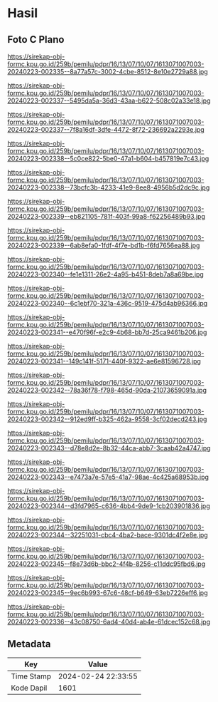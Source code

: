 # Hasil

## Foto C Plano

https://sirekap-obj-formc.kpu.go.id/259b/pemilu/pdpr/16/13/07/10/07/1613071007003-20240223-002335--8a77a57c-3002-4cbe-8512-8e10e2729a88.jpg

https://sirekap-obj-formc.kpu.go.id/259b/pemilu/pdpr/16/13/07/10/07/1613071007003-20240223-002337--5495da5a-36d3-43aa-b622-508c02a33e18.jpg

https://sirekap-obj-formc.kpu.go.id/259b/pemilu/pdpr/16/13/07/10/07/1613071007003-20240223-002337--7f8a16df-3dfe-4472-8f72-236692a2293e.jpg

https://sirekap-obj-formc.kpu.go.id/259b/pemilu/pdpr/16/13/07/10/07/1613071007003-20240223-002338--5c0ce822-5be0-47a1-b604-b457819e7c43.jpg

https://sirekap-obj-formc.kpu.go.id/259b/pemilu/pdpr/16/13/07/10/07/1613071007003-20240223-002338--73bcfc3b-4233-41e9-8ee8-4956b5d2dc9c.jpg

https://sirekap-obj-formc.kpu.go.id/259b/pemilu/pdpr/16/13/07/10/07/1613071007003-20240223-002339--eb821105-781f-403f-99a8-f62256489b93.jpg

https://sirekap-obj-formc.kpu.go.id/259b/pemilu/pdpr/16/13/07/10/07/1613071007003-20240223-002339--6ab8efa0-1fdf-4f7e-bd1b-f6fd7656ea88.jpg

https://sirekap-obj-formc.kpu.go.id/259b/pemilu/pdpr/16/13/07/10/07/1613071007003-20240223-002340--fe1e1311-26e2-4a95-b451-8deb7a8a69be.jpg

https://sirekap-obj-formc.kpu.go.id/259b/pemilu/pdpr/16/13/07/10/07/1613071007003-20240223-002340--6c1ebf70-321a-436c-9519-475d4ab96366.jpg

https://sirekap-obj-formc.kpu.go.id/259b/pemilu/pdpr/16/13/07/10/07/1613071007003-20240223-002341--e470f96f-e2c9-4b68-bb7d-25ca9461b206.jpg

https://sirekap-obj-formc.kpu.go.id/259b/pemilu/pdpr/16/13/07/10/07/1613071007003-20240223-002341--149c141f-5171-440f-9322-ae6e81596728.jpg

https://sirekap-obj-formc.kpu.go.id/259b/pemilu/pdpr/16/13/07/10/07/1613071007003-20240223-002342--78a36f78-f798-465d-90da-21073659091a.jpg

https://sirekap-obj-formc.kpu.go.id/259b/pemilu/pdpr/16/13/07/10/07/1613071007003-20240223-002342--912ed9ff-b325-462a-9558-3cf02decd243.jpg

https://sirekap-obj-formc.kpu.go.id/259b/pemilu/pdpr/16/13/07/10/07/1613071007003-20240223-002343--d78e8d2e-8b32-44ca-abb7-3caab42a4747.jpg

https://sirekap-obj-formc.kpu.go.id/259b/pemilu/pdpr/16/13/07/10/07/1613071007003-20240223-002343--e7473a7e-57e5-41a7-98ae-4c425a68953b.jpg

https://sirekap-obj-formc.kpu.go.id/259b/pemilu/pdpr/16/13/07/10/07/1613071007003-20240223-002344--d3fd7965-c636-4bb4-9de9-1cb203901836.jpg

https://sirekap-obj-formc.kpu.go.id/259b/pemilu/pdpr/16/13/07/10/07/1613071007003-20240223-002344--32251031-cbc4-4ba2-bace-9301dc4f2e8e.jpg

https://sirekap-obj-formc.kpu.go.id/259b/pemilu/pdpr/16/13/07/10/07/1613071007003-20240223-002345--f8e73d6b-bbc2-4f4b-8256-c11ddc95fbd6.jpg

https://sirekap-obj-formc.kpu.go.id/259b/pemilu/pdpr/16/13/07/10/07/1613071007003-20240223-002345--9ec6b993-67c6-48cf-b649-63eb7226eff6.jpg

https://sirekap-obj-formc.kpu.go.id/259b/pemilu/pdpr/16/13/07/10/07/1613071007003-20240223-002336--43c08750-6ad4-40d4-ab4e-61dcec152c68.jpg


## Metadata

| Key        | Value               |
| ---------- | ------------------- |
| Time Stamp | 2024-02-24 22:33:55 |
| Kode Dapil | 1601                |



